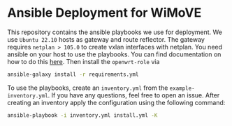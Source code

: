 # Ansible Deployment for WiMoVE

This repository contains the ansible playbooks we use for deployment. We use `Ubuntu 22.10` hosts as gateway and route reflector. The gateway requires `netplan > 105.0` to create vxlan interfaces with netplan. You need ansible on your host to use the playbooks. You can find documentation on how to do this [here](https://docs.ansible.com/ansible/latest/installation_guide/intro_installation.html). Then install the `openwrt-role` via

```bash
ansible-galaxy install -r requirements.yml
```

To use the playbooks, create an `inventory.yml` from the `example-inventory.yml`. If you have any questions, feel free to open an issue.
After creating an inventory apply the configuration using the following command:

```bash
ansible-playbook -i inventory.yml install.yml -K
```

